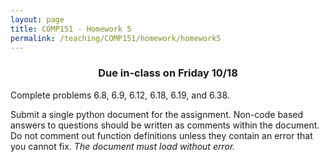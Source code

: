 ```yaml
---
layout: page
title: COMP151 - Homework 5
permalink: /teaching/COMP151/homework/homework5
---
```


<h3 align="center">
 Due in-class on Friday 10/18
</h3>

Complete problems 6.8, 6.9, 6.12, 6.18, 6.19, and 6.38.

Submit a single python document for the assignment. Non-code based answers to questions should be written as comments within the document. Do not comment out function definitions unless they contain an error that you cannot fix. *The document must load without error.*
